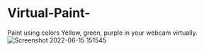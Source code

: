 # Virtual-Paint-
Paint using colors Yellow, green, purple in your webcam virtually.
![Screenshot 2022-06-15 151545](https://user-images.githubusercontent.com/87235606/173797943-297004ce-b1b1-4151-abdc-cc0a3ff6c2ef.png)
